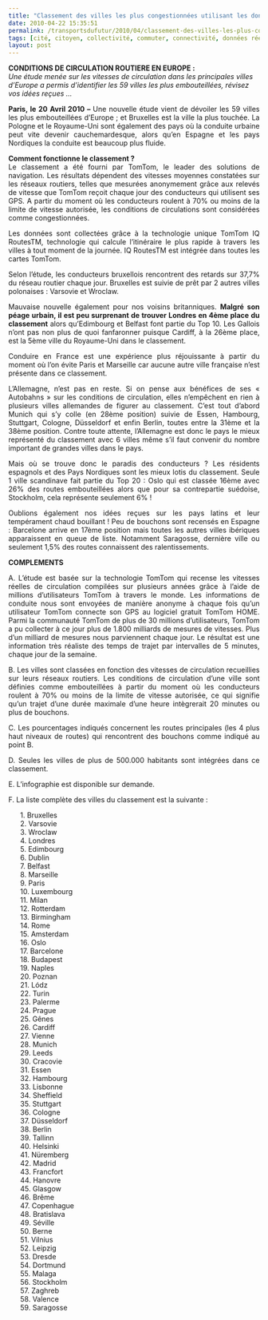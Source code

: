```yaml
---
title: "Classement des villes les plus congestionnées utilisant les données réelles TOMTOM"
date: 2010-04-22 15:35:51
permalink: /transportsdufutur/2010/04/classement-des-villes-les-plus-congestionnees-utilisant-les-donnees-reelles-tomtom.html
tags: [cité, citoyen, collectivité, commuter, connectivité, données réelles, internet, partage de données]
layout: post
---
```


<p><strong>CONDITIONS DE CIRCULATION ROUTIERE EN EUROPE : <br /></strong><em>Une étude menée sur les vitesses de circulation dans les principales villes d’Europe a permis d’identifier les 59 villes les plus embouteillées, révisez vos idées reçues …</em></p> <p style="text-align: justify"><strong>Paris, le 20 Avril 2010 – </strong>Une nouvelle étude vient de dévoiler les 59 villes les plus embouteillées d’Europe ; et Bruxelles est la ville la plus touchée. La Pologne et le Royaume-Uni sont également des pays où la conduite urbaine peut vite devenir cauchemardesque, alors qu’en Espagne et les pays Nordiques la conduite est beaucoup plus fluide.</p> <p style="text-align: justify"><strong>Comment fonctionne le classement ?</strong><br />Le classement a été fourni par TomTom, le leader des solutions de navigation. Les résultats dépendent des vitesses moyennes constatées sur les réseaux routiers, telles que mesurées anonymement grâce aux relevés de vitesse que TomTom reçoit chaque jour des conducteurs qui utilisent ses GPS. A partir du moment où les conducteurs roulent à 70% ou moins de la limite de vitesse autorisée, les conditions de circulations sont considérées comme congestionnées.</p> <p style="text-align: justify">Les données sont collectées grâce à la technologie unique TomTom IQ RoutesTM, technologie qui calcule l’itinéraire le plus rapide à travers les villes à tout moment de la journée. IQ RoutesTM est intégrée dans toutes les cartes TomTom.</p> <p style="text-align: justify"> </p>  <!--more-->  <p style="text-align: justify">Selon l’étude, les conducteurs bruxellois rencontrent des retards sur 37,7% du réseau routier chaque jour. Bruxelles est suivie de prêt par 2 autres villes polonaises : Varsovie et Wroclaw.</p> <p style="text-align: justify">Mauvaise nouvelle également pour nos voisins britanniques. <strong>Malgré son péage urbain, il est peu surprenant de trouver Londres en 4ème place du classement</strong> alors qu’Edimbourg et Belfast font partie du Top 10. Les Gallois n’ont pas non plus de quoi fanfaronner puisque Cardiff, à la 26ème place, est la 5ème ville du Royaume-Uni dans le classement.</p> <p style="text-align: justify">Conduire en France est une expérience plus réjouissante à partir du moment où l’on évite Paris et Marseille car aucune autre ville française n’est présente dans ce classement.</p> <p style="text-align: justify">L’Allemagne, n’est pas en reste. Si on pense aux bénéfices de ses « Autobahns » sur les conditions de circulation, elles n’empêchent en rien à plusieurs villes allemandes de figurer au classement. C’est tout d’abord Munich qui s’y colle (en 28ème position) suivie de Essen, Hambourg, Stuttgart, Cologne, Düsseldorf et enfin Berlin, toutes entre la 31ème et la 38ème position. Contre toute attente, l’Allemagne est donc le pays le mieux représenté du classement avec 6 villes même s’il faut convenir du nombre important de grandes villes dans le pays.</p> <p style="text-align: justify">Mais où se trouve donc le paradis des conducteurs ? Les résidents espagnols et des Pays Nordiques sont les mieux lotis du classement. Seule 1 ville scandinave fait partie du Top 20 : Oslo qui est classée 16ème avec 26% des routes embouteillées alors que pour sa contrepartie suédoise, Stockholm, cela représente seulement 6% !</p> <p style="text-align: justify">Oublions également nos idées reçues sur les pays latins et leur tempérament chaud bouillant ! Peu de bouchons sont recensés en Espagne : Barcelone arrive en 17ème position mais toutes les autres villes ibériques apparaissent en queue de liste. Notamment Saragosse, dernière ville ou seulement 1,5% des routes connaissent des ralentissements.</p> <p style="text-align: justify"><strong>COMPLEMENTS</strong></p> <p style="text-align: justify">A. L’étude est basée sur la technologie TomTom qui recense les vitesses réelles de circulation compilées sur plusieurs années grâce à l’aide de millions d’utilisateurs TomTom à travers le monde. Les informations de conduite nous sont envoyées de manière anonyme à chaque fois qu’un utilisateur TomTom connecte son GPS au logiciel gratuit TomTom HOME. Parmi la communauté TomTom de plus de 30 millions d’utilisateurs, TomTom a pu collecter à ce jour plus de 1.800 milliards de mesures de vitesses. Plus d’un milliard de mesures nous parviennent chaque jour. Le résultat est une information très réaliste des temps de trajet par intervalles de 5 minutes, chaque jour de la semaine.</p> <p style="text-align: justify">B. Les villes sont classées en fonction des vitesses de circulation recueillies sur leurs réseaux routiers. Les conditions de circulation d’une ville sont définies comme embouteillées à partir du moment où les conducteurs roulent à 70% ou moins de la limite de vitesse autorisée, ce qui signifie qu’un trajet d’une durée maximale d’une heure intègrerait 20 minutes ou plus de bouchons.</p> <p style="text-align: justify">C. Les pourcentages indiqués concernent les routes principales (les 4 plus haut niveaux de routes) qui rencontrent des bouchons comme indiqué au point B.</p> <p style="text-align: justify">D. Seules les villes de plus de 500.000 habitants sont intégrées dans ce classement.</p> <p style="text-align: justify">E. L’infographie est disponible sur demande.</p> <p style="text-align: justify">F. La liste complète des villes du classement est la suivante :</p> <p> <ul> 1. Bruxelles<br />2. Varsovie<br />3. Wroclaw<br />4. Londres<br />5. Edimbourg<br />6. Dublin<br />7. Belfast<br />8. Marseille<br />9. Paris<br />10. Luxembourg<br />11. Milan<br />12. Rotterdam<br />13. Birmingham<br />14. Rome<br />15. Amsterdam<br />16. Oslo<br />17. Barcelone<br />18. Budapest<br />19. Naples<br />20. Poznan<br />21. Lódz<br />22. Turin<br />23. Palerme<br />24. Prague<br />25. Gênes<br />26. Cardiff<br />27. Vienne<br />28. Munich<br />29. Leeds<br />30. Cracovie<br />31. Essen<br />32. Hambourg<br />33. Lisbonne<br />34. Sheffield<br />35. Stuttgart<br />36. Cologne<br />37. Düsseldorf<br />38. Berlin<br />39. Tallinn<br />40. Helsinki<br />41. Nüremberg<br />42. Madrid<br />43. Francfort<br />44. Hanovre<br />45. Glasgow<br />46. Brême<br />47. Copenhague<br />48. Bratislava<br />49. Séville<br />50. Berne<br />51. Vilnius<br />52. Leipzig<br />53. Dresde<br />54. Dortmund<br />55. Malaga<br />56. Stockholm<br />57. Zaghreb<br />58. Valence<br />59. Saragosse<br /> <p></p></ul></p>
